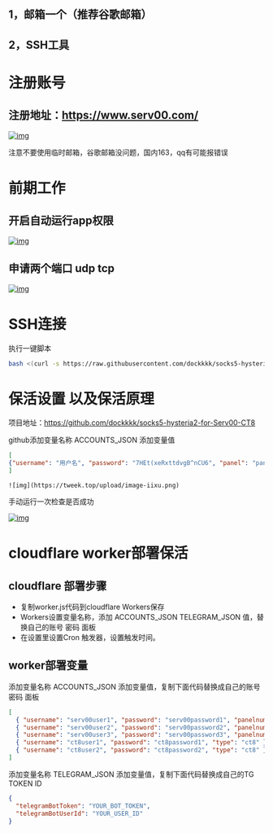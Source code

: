 ## 1，邮箱一个（推荐谷歌邮箱）

## 2，SSH工具

# 注册账号

## 注册地址：https://www.serv00.com/

[![img](https://tweek.top/upload/image-nkxd.png)](https://tweek.top/upload/image-nkxd.png)

注意不要使用临时邮箱，谷歌邮箱没问题，国内163，qq有可能报错误

# 前期工作

## 开启自动运行app权限

[![img](https://tweek.top/upload/77b75edac862fbc4a1ccccef7c4905f.png)](https://tweek.top/upload/77b75edac862fbc4a1ccccef7c4905f.png)

## 申请两个端口 udp tcp

[![img](https://tweek.top/upload/3768735143809c7e16fd019d5055b9c.png)](https://tweek.top/upload/3768735143809c7e16fd019d5055b9c.png)

# SSH连接

执行一键脚本

```bash
bash <(curl -s https://raw.githubusercontent.com/dockkkk/socks5-hysteria2-for-Serv00-CT8/main/install-socks5-hysteria.sh)
```



# 保活设置 以及保活原理

项目地址：https://github.com/dockkkk/socks5-hysteria2-for-Serv00-CT8

github添加变量名称 ACCOUNTS_JSON 添加变量值

```json
[
{"username": "用户名", "password": "7HEt(xeRxttdvgB^nCU6", "panel": "panel4.serv00.com", "ssh": "s4.serv00.com"}
]
```

```
![img](https://tweek.top/upload/image-iixu.png)
```

手动运行一次检查是否成功

[![img](https://tweek.top/upload/image-gpkj.png)](https://tweek.top/upload/image-gpkj.png)

# cloudflare worker部署保活

## cloudflare 部署步骤

- 复制worker.js代码到cloudflare Workers保存
- Workers设置变量名称，添加 ACCOUNTS_JSON TELEGRAM_JSON 值，替换自己的账号 密码 面板
- 在设置里设置Cron 触发器，设置触发时间。

## worker部署变量

添加变量名称 ACCOUNTS_JSON 添加变量值，复制下面代码替换成自己的账号 密码 面板

```json
[  
  { "username": "serv00user1", "password": "serv00password1", "panelnum": "0", "type": "serv00" },
  { "username": "serv00user2", "password": "serv00password2", "panelnum": "4", "type": "serv00" },
  { "username": "serv00user3", "password": "serv00password3", "panelnum": "7", "type": "serv00" },
  { "username": "ct8user1", "password": "ct8password1", "type": "ct8" },
  { "username": "ct8user2", "password": "ct8password2", "type": "ct8" }
]
```

添加变量名称 TELEGRAM_JSON 添加变量值，复制下面代码替换成自己的TG TOKEN ID

```json
{
  "telegramBotToken": "YOUR_BOT_TOKEN",
  "telegramBotUserId": "YOUR_USER_ID"
}
```